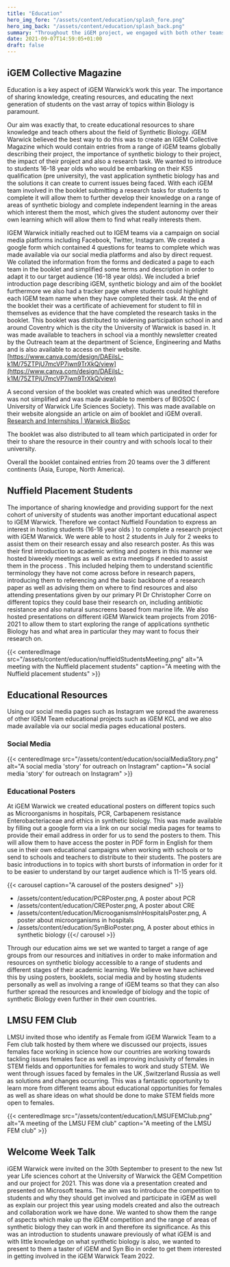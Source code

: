```yaml
---
title: "Education"
hero_img_fore: "/assets/content/education/splash_fore.png"
hero_img_back: "/assets/content/education/splash_back.png"
summary: "Throughout the iGEM project, we engaged with both other teams and other students, aiming to help with education and outreach throughout many communities"
date: 2021-09-07T14:59:05+01:00
draft: false
---
```


## iGEM Collective Magazine

Education is a key aspect of iGEM Warwick’s work this year. The importance of sharing knowledge, creating resources, and educating the next generation of students on the vast array of topics within Biology is paramount.

Our aim was exactly that, to create educational resources to share knowledge and teach others about the field of Synthetic Biology. iGEM Warwick believed the best way to do this was to create an IGEM Collective Magazine which would contain entries from a range of iGEM teams globally describing their project, the importance of synthetic biology to their project, the impact of their project and also a research task. We wanted to introduce to students 16-18 year olds who would be embarking on their KS5 qualification (pre university), the vast application synthetic biology has and the solutions it can create to current issues being faced. With each iGEM team involved in the booklet submitting a research tasks for students to complete it will allow them to further develop their knowledge on a range of areas of synthetic biology and complete independent learning in the areas which interest them the most, which gives the student autonomy over their own learning which will allow them to find what really interests them.

IGEM Warwick initially reached out to IGEM teams via a campaign on social media platforms including Facebook, Twitter, Instagram. We created a google form which contained 4 questions for teams to complete which was made available via our social media platforms and also by direct request. We collated the information from the forms and dedicated a page to each team in the booklet and simplified some terms and description in order to adapt it to our target audience (16-18 year olds). We included a brief introduction page describing iGEM, synthetic biology and aim of the booklet furthermore we also had a tracker page where students could highlight each IGEM team name when they have completed their task. At the end of the booklet their was a certificate of achievement for student to fill in themselves as evidence that the have completed the research tasks in the booklet. This booklet was distributed to widening participation school in and around Coventry which is the city the University of Warwick is based in. It was made available to teachers in school via a monthly newsletter created by the Outreach team at the department of Science, Engineering and Maths and is also available to access on their website.
[https://www.canva.com/design/DAEilsL-k1M/75ZTPjU7mcVP7iwn9TrXkQ/view](https://www.canva.com/design/DAEilsL-k1M/75ZTPjU7mcVP7iwn9TrXkQ/view)

 A second version of the booklet was created which was unedited therefore was not simplified and was made available to members of BIOSOC ( University of Warwick Life Sciences Society). This was made available on their website alongside an article on aim of booklet and iGEM overall.
 [Research and Internships | Warwick BioSoc](https://warwickbiosoc.wixsite.com/website/research-internships)

The booklet was also distributed to all team which participated in order for their to share the resource in their country and with schools local to their university.

Overall the booklet contained entries from 20 teams over the 3 different continents (Asia, Europe, North America).

 ## Nuffield Placement Students

The importance of sharing knowledge and providing support for the next cohort of university of students was another important educational aspect to iGEM Warwick. Therefore we contact Nuffield Foundation to express an interest in hosting students (16-18 year olds ) to complete a research project with iGEM Warwick. We were able to host 2 students in July for 2 weeks to assist them on their research essay and also research poster. As this was their first introduction to academic writing and posters in this manner we hosted biweekly meetings as well as extra meetings if needed to assist them in the process . This included helping them to understand scientific terminology they have not come across before in research papers, introducing them to referencing and the basic backbone of a research paper as well as advising them on where to find resources and also attending presentations given by our primary PI Dr Christopher Corre on different topics they could base their research on, including antibiotic resistance and also natural sunscreens based from marine life. We also hosted presentations on different iGEM Warwick team projects from 2016-2021 to allow them to start exploring the range of applications synthetic Biology has and what area in particular they may want to focus their research on.

{{< centeredImage
        src="/assets/content/education/nuffieldStudentsMeeting.png"
        alt="A meeting with the Nuffield placement students"
        caption="A meeting with the Nuffield placement students" >}}




## Educational Resources

Using our social media pages such as Instagram we spread the awareness of other IGEM Team educational projects such as iGEM KCL and we also made available via our social media pages educational posters.

### Social Media

{{< centeredImage
        src="/assets/content/education/socialMediaStory.png"
        alt="A social media 'story' for outreach on Instagram"
        caption="A social media 'story' for outreach on Instagram" >}}

### Educational Posters

At iGEM Warwick we created educational posters on different topics such as Microorganisms in hospitals, PCR, Carbapenem resistance Enterobacteriaceae and ethics in synthetic biology. This was made available by filling out a google form via a link on our social media pages for teams to provide their email address in order for us to send the posters to them. This will allow them to have access the poster in PDF form in English for them use in their own educational campaigns when working with schools or to send to schools and teachers to distribute to their students. The posters are basic introductions in to topics with short bursts of information in order for it to be easier to understand by our target audience which is 11-15 years old.

{{< carousel caption="A carousel of the posters designed" >}}
 - /assets/content/education/PCRPoster.png, A poster about PCR
 - /assets/content/education/CREPoster.png, A poster about CRE
 - /assets/content/education/MicrooganismsInHospitalsPoster.png, A poster about microorganisms in hospitals
 - /assets/content/education/SynBioPoster.png, A poster about ethics in synthetic biology
{{</ carousel >}}

Through our education aims we set we wanted to target a range of age groups from our resources and initiatives in order to make information and resources on synthetic biology accessible to a range of students and different stages of their academic learning. We believe we have achieved this by using posters, booklets, social media and by hosting students personally as well as involving a range of iGEM teams so that they can also further spread the resources and knowledge of biology and the topic of synthetic Biology even further in their own countries.

## LMSU FEM Club

LMSU invited those who identify as Female from iGEM Warwick Team to a Fem club talk hosted by them where we discussed our projects, issues females face working in science how our countries are working towards tackling issues females face as well as improving inclusivity of females in STEM fields and opportunities for females to work and study STEM. We went through issues faced by females in the UK ,Switzerland Russia as well as solutions and changes occurring. This was a fantastic opportunity to learn more from different teams about educational opportunities for females as well as share ideas on what should be done to make STEM fields more open to females.

{{< centeredImage
        src="/assets/content/education/LMSUFEMClub.png"
        alt="A meeting of the LMSU FEM club"
        caption="A meeting of the LMSU FEM club" >}}


## Welcome Week Talk

iGEM Warwick were invited on the 30th September to present to the new 1st year Life sciences  cohort at the University of Warwick the GEM Competition and our project for 2021. This was done via a presentation created and presented on Microsoft teams. The aim was to introduce the competition to students and why they should get involved and participate in iGEM as well as explain our project this year using models created and also the outreach and collaboration work we have done. We wanted to show them the range of aspects which make up the iGEM competition and the range of areas of synthetic biology they can work in and therefore its significance. As this was an introduction to students unaware previously of what iGEM is and with little knowledge on what synthetic biology is also, we wanted to present to them a taster of iGEM and Syn Bio in order to get them interested in getting involved in the iGEM Warwick Team 2022.
